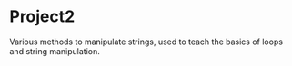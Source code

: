 # Project2
Various methods to manipulate strings, used to teach the basics of loops and string manipulation.
